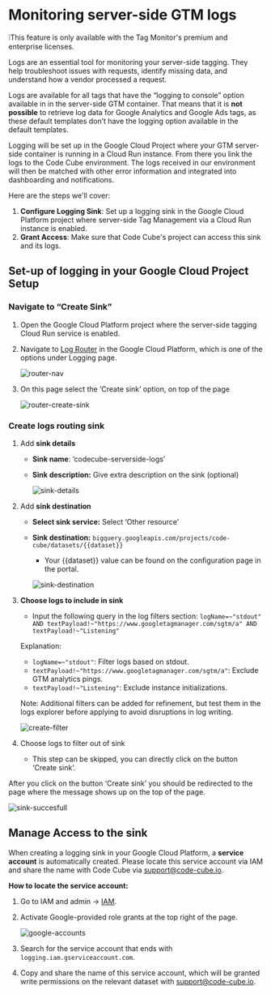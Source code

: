 # Monitoring server-side GTM logs

❕This feature is only available with the Tag Monitor's premium and enterprise licenses.

Logs are an essential tool for monitoring your server-side tagging. They help troubleshoot issues with requests, identify missing data, and understand how a vendor processed a request.

Logs are available for all tags that have the “logging to console” option available in in the server-side GTM container. That means that it is **not possible** to retrieve log data for Google Analytics and Google Ads tags, as these default templates don’t have the logging option available in the default templates.

Logging will be set up in the Google Cloud Project where your GTM server-side container is running in a Cloud Run instance. From there you link the logs to the Code Cube environment. The logs received in our environment will then be matched with other error information and integrated into dashboarding and notifications.

Here are the steps we'll cover:

1. **Configure Logging Sink**: Set up a logging sink in the Google Cloud Platform project where server-side Tag Management via a Cloud Run instance is enabled.
2. **Grant Access**: Make sure that Code Cube's project can access this sink and its logs.

## **Set-up of logging in your Google Cloud Project Setup**

### Navigate to “Create Sink”

1. Open the Google Cloud Platform project where the server-side tagging Cloud Run service is enabled.
2. Navigate to [Log Router](https://console.cloud.google.com/logs/router) in the Google Cloud Platform, which is one of the options under Logging page.
    
    ![router-nav](../images/log-router-nav.png)
    
3. On this page select the ‘Create sink’ option, on top of the page
    
    ![router-create-sink](../images/logging-creae-sink.png)

### Create logs routing sink

1. Add **sink details**
    - **Sink name**:  ‘codecube-serverside-logs’
    - **Sink description:** Give extra description on the sink (optional)
        
        ![sink-details](../images/logging-sink-details.png)

        
2. Add **sink destination**
    - **Select sink service:** Select ‘Other resource’
    - **Sink destination:** `bigquery.googleapis.com/projects/code-cube/datasets/{{dataset}}`
        - Your {{dataset}} value can be found on the configuration page in the portal.
            
        ![sink-destination](../images/logging-sink-destination.png)
            
3. **Choose logs to include in sink**
    - Input the following query in the log filters section:
    `logName=~"stdout" AND textPayload!~"https://www.googletagmanager.com/sgtm/a" AND textPayload!~"Listening"`
    
    Explanation:
    
    - `logName=~"stdout"`: Filter logs based on stdout.
    - `textPayload!~"https://www.googletagmanager.com/sgtm/a"`: Exclude GTM analytics pings.
    - `textPayload!~"Listening"`: Exclude instance initializations.
    
    Note: Additional filters can be added for refinement, but test them in the logs explorer before applying to avoid disruptions in log writing.
    
    ![create-filter](../images/logging-create-filter.png)
    
5. Choose logs to filter out of sink 
    - This step can be skipped, you can directly click on the button ‘Create sink’.

After you click on the button ‘Create sink’ you should be redirected to the page where the message shows up on the top of the page.

   ![sink-succesfull](../images/logging-sink-succesfull.png)

## **Manage Access to the sink**

When creating a logging sink in your Google Cloud Platform, a **service account** is automatically created. Please locate this service account via IAM and share the name with Code Cube via support@code-cube.io.

**How to locate the service account:**

1. Go to IAM and admin → [IAM](https://console.cloud.google.com/iam-admin/iam).
2. Activate Google-provided role grants at the top right of the page.
    
    ![google-accounts](../images/logging-include-google-accounts.png)
    
3. Search for the service account that ends with `logging.iam.gserviceaccount.com`.
4. Copy and share the name of this service account, which will be granted write permissions on the relevant dataset with support@code-cube.io.

